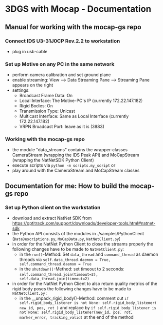 # 3DGS with Mocap - Documentation

## Manual for working with the mocap-gs repo

### Connect IDS U3-31J0CP Rev.2.2 to workstation
- plug in usb-cable 

### Set up Motive on any PC in the same network
- perform camera calibration and set ground plane
- enable streaming: View --> Data Streaming Pane --> Streaming Pane appears on the right
- settings: 
    - Broadcast Frame Data: On
    - Local Interface: The Motive-PC's IP (currently 172.22.147.182)
    - Rigid Bodies: On
    - Transmission Type: Unicast
    - Multicast Interface: Same as Local Interface (currently 172.22.147.182)
    - VRPN Broadcast Port: leave as it is (3883)
 
### Working with the mocap-gs repo
- the module "data_streams" contains the wrapper-classes CameraStream (wrapping the IDS Peak API) and MoCapStream (wrapping the NatNetSDK Python Client)
- execute scripts via ```python -m scripts.my_script``` or
- play around with the CameraStream and MoCapStream classes

## Documentation for me: How to build the mocap-gs repo
### Set up Python client on the workstation
- download and extract NatNet SDK from https://optitrack.com/support/downloads/developer-tools.html#natnet-sdk
- the Python API consists of the modules in ./samples/PythonClient (```DataDescriptions.py```, ```MoCapData.py```, ```NatNetClient.py```)
- in order for the NatNet Python Client to close the streams properly the following changes have to be made to ```NatNetClient.py```:
    - in the ```run()```-Method: Set ```data_thread``` and ```command_thread``` as daemon threads via ```self.data_thread.daemon = True, self.command_thread.daemon = True```
    - in the ```shutdown()```-Method: set timeout to 2 seconds: ```self.command_thread.join(timeout=2), self.data_thread.join(timeout=2)```
- in order for the NatNet Python Client to also return quality metrics of the rigid body poses the following changes have to be made to ```NatNetClient.py:```
    - in the __unpack_rigid_body()-Method: comment out ```if self.rigid_body_listener is not None: self.rigid_body_listener( new_id, pos, rot )``` and replace by ```if self.rigid_body_listener is not None: self.rigid_body_listener(new_id, pos, rot, marker_error, tracking_valid)``` at the end of the method